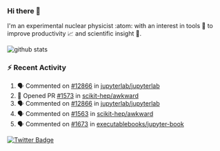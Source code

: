 ### Hi there 👋 

I'm an experimental nuclear physicist :atom: with an interest in tools :wrench: to improve productivity :chart_with_upwards_trend: and scientific insight :telescope:.

![github stats](https://github-readme-stats.vercel.app/api?username=agoose77&show_icons=true&hide_rank=true&hide_title=true&bg_color=30,e76445,904e95&text_color=efe3ec&icon_color=efe3ec)
<!--
**agoose77/agoose77** is a ✨ _special_ ✨ repository because its `README.md` (this file) appears on your GitHub profile.

Here are some ideas to get you started:

- 🔭 I’m currently working on ...
- 🌱 I’m currently learning ...
- 👯 I’m looking to collaborate on ...
- 🤔 I’m looking for help with ...
- 💬 Ask me about ...
- 📫 How to reach me: ...
- 😄 Pronouns: ...
- ⚡ Fun fact: ...
-->

### :zap: Recent Activity
<!--START_SECTION:activity-->
1. 🗣 Commented on [#12866](https://github.com/jupyterlab/jupyterlab/issues/12866) in [jupyterlab/jupyterlab](https://github.com/jupyterlab/jupyterlab)
2. 💪 Opened PR [#1573](https://github.com/scikit-hep/awkward/pull/1573) in [scikit-hep/awkward](https://github.com/scikit-hep/awkward)
3. 🗣 Commented on [#12866](https://github.com/jupyterlab/jupyterlab/issues/12866) in [jupyterlab/jupyterlab](https://github.com/jupyterlab/jupyterlab)
4. 🗣 Commented on [#1563](https://github.com/scikit-hep/awkward/issues/1563) in [scikit-hep/awkward](https://github.com/scikit-hep/awkward)
5. 🗣 Commented on [#1673](https://github.com/executablebooks/jupyter-book/issues/1673) in [executablebooks/jupyter-book](https://github.com/executablebooks/jupyter-book)
<!--END_SECTION:activity-->


[![Twitter Badge](https://img.shields.io/twitter/follow/agoose77?style=flat-square&logo=Twitter&logoColor=white&color=cornflowerblue)](https://twitter.com/agoose77)
